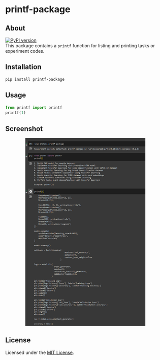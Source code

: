 # printf-package

## About

[![PyPI version](https://badge.fury.io/py/printf-package.svg)](https://badge.fury.io/py/printf-package)<br>
This package contains a `printf` function for listing and printing tasks or experiment codes.

## Installation

```bash
pip install printf-package
```

## Usage

```python
from printf import printf
printf(1)
```

## Screenshot
<p align="center">

<img src="assets\image.png" width="75%" />

</p>

## License

Licensed under the [MIT License](LICENSE).
